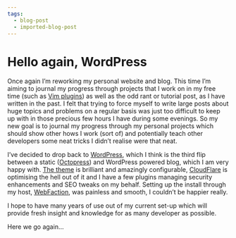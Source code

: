 ```yaml
---
tags:
  - blog-post
  - imported-blog-post
---
```

# Hello again, WordPress

Once again I’m reworking my personal website and blog. This time I’m aiming to journal my progress through projects that I work on in my free time (such as [Vim plugins](https://github.com/Wolfy87/vim-enmasse)) as well as the odd rant or tutorial post, as I have written in the past. I felt that trying to force myself to write large posts about huge topics and problems on a regular basis was just too difficult to keep up with in those precious few hours I have during some evenings. So my new goal is to journal my progress through my personal projects which should show other hows I work (sort of) and potentially teach other developers some neat tricks I didn’t realise were that neat.

I’ve decided to drop back to [WordPress](https://wordpress.org/), which I think is the third flip between a static ([Octopress](http://octopress.org/)) and WordPress powered blog, which I am very happy with. [The theme](http://scotthsmith.com/projects/decode/) is brilliant and amazingly configurable, [CloudFlare](https://www.cloudflare.com/) is optimising the hell out of it and I have a few plugins managing security enhancements and SEO tweaks on my behalf. Setting up the install through my host, [WebFaction](http://webfaction.com/), was painless and smooth, I couldn’t be happier really.

I hope to have many years of use out of my current set-up which will provide fresh insight and knowledge for as many developer as possible.

Here we go again…
